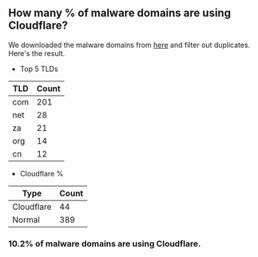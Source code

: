 ## How many % of malware domains are using Cloudflare?


We downloaded the malware domains from [here](https://urlhaus.abuse.ch) and filter out duplicates.
Here's the result.


[//]: # (start replacement)


- Top 5 TLDs

| TLD | Count |
| --- | --- |
| com | 201 |
| net | 28 |
| za | 21 |
| org | 14 |
| cn | 12 |


- Cloudflare %

| Type | Count |
| --- | --- |
| Cloudflare | 44 |
| Normal | 389 |


### 10.2% of malware domains are using Cloudflare.